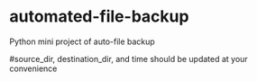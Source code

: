 # automated-file-backup
Python mini project of auto-file backup

#source_dir, destination_dir, and time should be updated at your convenience
